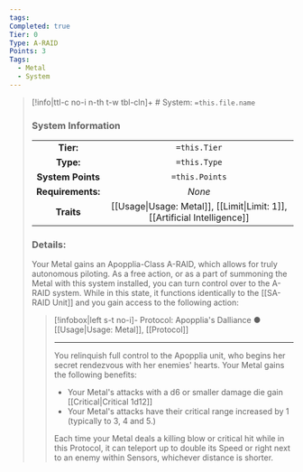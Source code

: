 ```yaml
---
tags: 
Completed: true
Tier: 0
Type: A-RAID
Points: 3
Tags:
  - Metal
  - System
---
```


> [!info|ttl-c no-i n-th t-w tbl-cln]+ # System: `=this.file.name`
> ### System Information
>|||
> |:---:|:---:|
> |**Tier:** | `=this.Tier`  |
> | **Type:** | `=this.Type`  |
> |**System Points**|`=this.Points`|
> | **Requirements:** | *None* |
> |**Traits**| [[Usage\|Usage: Metal]], [[Limit\|Limit: 1]], [[Artificial Intelligence]]|
> ### Details:
> Your Metal gains an Apopplia-Class A-RAID, which allows for truly autonomous piloting. As a free action, or as a part of summoning the Metal with this system installed, you can turn control over to the A-RAID system. While in this state, it functions identically to the [[SA-RAID Unit]] and you gain access to the following action:
> 
>> [!infobox|left s-t no-i]- Protocol: Apopplia's Dalliance ●
>> [[Usage\|Usage: Metal]], [[Protocol]]
>> - - -
>> You relinquish full control to the Apopplia unit, who begins her secret rendezvous with her enemies' hearts. Your Metal gains the following benefits:
>> - Your Metal's attacks with a d6 or smaller damage die gain [[Critical\|Critical 1d12]]
>> - Your Metal's attacks have their critical range increased by 1 (typically to 3, 4 and 5.)
>>   
>> Each time your Metal deals a killing blow or critical hit while in this Protocol, it can teleport up to double its Speed or right next to an enemy within Sensors, whichever distance is shorter.
